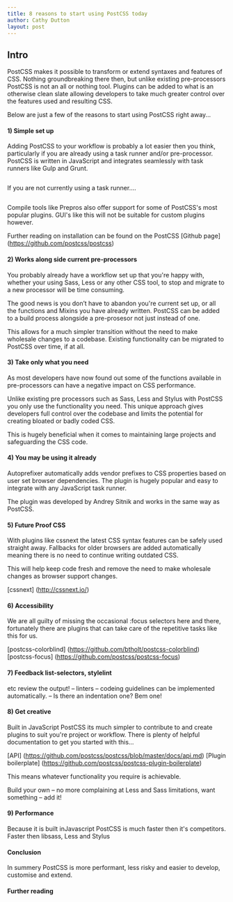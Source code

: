 ```yaml
---
title: 8 reasons to start using PostCSS today
author: Cathy Dutton
layout: post
---
```



<h2 class="heading">Intro</h2>

PostCSS makes it possible to transform or extend syntaxes and features of CSS.
Nothing groundbreaking there then, but unlike existing pre-processors PostCSS is not an all or nothing
tool. Plugins can be added to what is an otherwise clean slate allowing developers to
take much greater control over the features used and resulting CSS.

Below are just a few of the reasons to start using PostCSS right away...


<h4 class="heading">1) Simple set up</h4>

Adding PostCSS to your workflow is probably a lot easier then you think, particularly if you are already
using a task runner and/or pre-processor. PostCSS is written in JavaScript and integrates seamlessly with
task runners like Gulp and Grunt.

```js

```

If you are not currently using a task runner....

```js

```

Compile tools like Prepros also offer support for some of PostCSS's most popular plugins.
GUI's like this will not be suitable for custom plugins however.

Further reading on installation can be found on the PostCSS
[Github page] (https://github.com/postcss/postcss)


<h4 class="heading">2) Works along side current pre-processors</h4>

You probably already have a workflow set up that you're happy with, whether your using Sass, Less or any
other CSS tool, to stop and migrate to a new processor will be time consuming.

The good news is you don’t have to abandon you're current set up, or all the functions
and Mixins you have already written. PostCSS can be added to a build process alongside a pre-prosesor
not just instead of one.

This allows for a much simpler transition without the need to make wholesale changes to a codebase.
Existing functionality can be migrated to PostCSS over time, if at all.


<h4 class="heading">3) Take only what you need</h4>

As most developers have now found out some of the functions available in pre-processors
can have a negative impact on CSS performance.

Unlike existing pre processors such as Sass, Less and Stylus with PostCSS you only use the
functionality you need. This unique approach gives developers full control over the codebase and
limits the potential for creating bloated or badly coded CSS.

This is hugely beneficial when it comes to maintaining large projects and safeguarding the CSS code.


<h4 class="heading">4) You may be using it already</h4>

Autoprefixer automatically adds vendor prefixes to CSS properties based on user set browser dependencies.
The plugin is hugely popular and easy to integrate with any JavaScript task runner.

The plugin was developed by Andrey Sitnik and works in the same way as PostCSS.




<h4 class="heading">5) Future Proof CSS</h4>

With plugins like cssnext the latest CSS syntax features can be safely used straight away.
Fallbacks for older browsers are added automatically meaning there is no need to continue writing
outdated CSS.

This will help keep code fresh and remove the need to make wholesale changes as browser support changes.

[cssnext] (http://cssnext.io/)



<h4 class="heading">6) Accessibility</h4>

We are all guilty of missing the occasional :focus selectors here and there,
fortunately there are plugins that can take care of the repetitive tasks like this for us.

[postcss-colorblind] (https://github.com/btholt/postcss-colorblind)
[postcss-focus] (https://github.com/postcss/postcss-focus)


<h4 class="heading">7) Feedback list-selectors, stylelint</h4>
 etc review the output! – linters – codeing guidelines can be implemented automatically. –
 Is there an indentation one? Bem one!



<h4 class="heading">8) Get creative </h4>

Built in JavaScript PostCSS its much simpler to contribute to and create plugins
to suit you're project or workflow. There is plenty of helpful documentation to get you
started with this...

[API] (https://github.com/postcss/postcss/blob/master/docs/api.md)
[Plugin boilerplate] (https://github.com/postcss/postcss-plugin-boilerplate)

This means whatever functionality you require is achievable.

Build your own  – no more complaining at Less and Sass limitations, want something – add it!




<h4 class="heading">9) Performance </h4>

Because it is built inJavascript PostCSS is much faster then it's competitors.
Faster then libsass, Less and Stylus


<h4 class="heading">Conclusion</h4>

In summery PostCSS is more performant, less risky and easier to develop, customise and extend.



<h4 class="heading">Further reading</h4>

